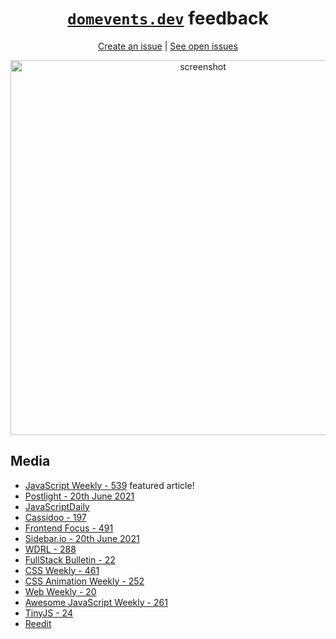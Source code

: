 <div align="center">

# [`domevents.dev`](https://domevents.dev) feedback

[Create an issue](https://github.com/alexreardon/domevents-feedback/issues/new/choose) | [See open issues](https://github.com/alexreardon/domevents-feedback/issues)

<img width="600" alt="screenshot" src="https://user-images.githubusercontent.com/2182637/97559325-63803b80-1a31-11eb-8e8a-839bfa7f12de.png">

</div>

## Media

- [JavaScript Weekly - 539](https://javascriptweekly.com/issues/539) featured article!
- [Postlight - 20th June 2021](https://mailchi.mp/postlight/our-commitment-to-voter-rights-1105990)
- [JavaScriptDaily](https://twitter.com/JavaScriptDaily/status/1395053387448819712)
- [Cassidoo - 197](https://buttondown.email/cassidoo/archive/dont-be-afraid-if-you-dont-exercise-your-rights/)
- [Frontend Focus - 491](https://frontendfoc.us/issues/491)
- [Sidebar.io - 20th June 2021](https://sidebar.io/date/2021-05-20)
- [WDRL - 288](https://wdrl.info/archive/288)
- [FullStack Bulletin - 22](https://us15.campaign-archive.com/?u=b015626aa6028495fe77c75ea&id=01946ab375)
- [CSS Weekly - 461](https://css-weekly.com/issue-461/)
- [CSS Animation Weekly - 252](http://weekly.cssanimation.rocks/issues/css-animation-weekly-252-617025)
- [Web Weekly - 20](https://www.stefanjudis.com/blog/web-weekly-20/)
- [Awesome JavaScript Weekly - 261](https://js.libhunt.com/newsletter/261)
- [TinyJS - 24](https://buttondown.email/tinyjs/archive/tinyjs-24/)
- [Reedit](https://www.reddit.com/r/webdev/comments/nevcmm/domeventsdev_a_visualiser_to_help_people_learn/)